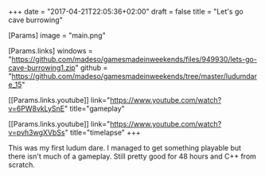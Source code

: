 +++
date = "2017-04-21T22:05:36+02:00"
draft = false
title = "Let's go cave burrowing"

[Params]
image = "main.png"

[Params.links]
windows = "https://github.com/madeso/gamesmadeinweekends/files/949930/lets-go-cave-burrowing1.zip"
github = "https://github.com/madeso/gamesmadeinweekends/tree/master/ludumdare_15"

[[Params.links.youtube]]
link="https://www.youtube.com/watch?v=6PW8vkLySnE"
title="gameplay"

[[Params.links.youtube]]
link="https://www.youtube.com/watch?v=pvh3wgXVbSs"
title="timelapse"
+++

This was my first ludum dare. I managed to get something playable but there isn't much of a gameplay. Still pretty good for 48 hours and C++ from scratch.
